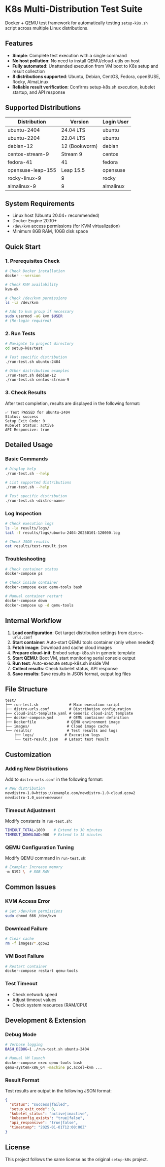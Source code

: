 # K8s Multi-Distribution Test Suite

Docker + QEMU test framework for automatically testing `setup-k8s.sh` script across multiple Linux distributions.

## Features

- **Simple**: Complete test execution with a single command
- **No host pollution**: No need to install QEMU/cloud-utils on host
- **Fully automated**: Unattended execution from VM boot to K8s setup and result collection
- **8 distributions supported**: Ubuntu, Debian, CentOS, Fedora, openSUSE, Rocky, AlmaLinux
- **Reliable result verification**: Confirms setup-k8s.sh execution, kubelet startup, and API response

## Supported Distributions

| Distribution | Version | Login User |
|-------------|---------|------------|
| ubuntu-2404 | 24.04 LTS | ubuntu |
| ubuntu-2204 | 22.04 LTS | ubuntu |
| debian-12 | 12 (Bookworm) | debian |
| centos-stream-9 | Stream 9 | centos |
| fedora-41 | 41 | fedora |
| opensuse-leap-155 | Leap 15.5 | opensuse |
| rocky-linux-9 | 9 | rocky |
| almalinux-9 | 9 | almalinux |

## System Requirements

- Linux host (Ubuntu 20.04+ recommended)
- Docker Engine 20.10+
- `/dev/kvm` access permissions (for KVM virtualization)
- Minimum 8GB RAM, 10GB disk space

## Quick Start

### 1. Prerequisites Check

```bash
# Check Docker installation
docker --version

# Check KVM availability
kvm-ok

# Check /dev/kvm permissions
ls -la /dev/kvm

# Add to kvm group if necessary
sudo usermod -aG kvm $USER
# (Re-login required)
```

### 2. Run Tests

```bash
# Navigate to project directory
cd setup-k8s/test

# Test specific distribution
./run-test.sh ubuntu-2404

# Other distribution examples
./run-test.sh debian-12
./run-test.sh centos-stream-9
```

### 3. Check Results

After test completion, results are displayed in the following format:

```
✅ Test PASSED for ubuntu-2404
Status: success
Setup Exit Code: 0
Kubelet Status: active
API Responsive: true
```

## Detailed Usage

### Basic Commands

```bash
# Display help
./run-test.sh --help

# List supported distributions
./run-test.sh --help

# Test specific distribution
./run-test.sh <distro-name>
```

### Log Inspection

```bash
# Check execution logs
ls -la results/logs/
tail -f results/logs/ubuntu-2404-20250101-120000.log

# Check JSON results
cat results/test-result.json
```

### Troubleshooting

```bash
# Check container status
docker-compose ps

# Check inside container
docker-compose exec qemu-tools bash

# Manual container restart
docker-compose down
docker-compose up -d qemu-tools
```

## Internal Workflow

1. **Load configuration**: Get target distribution settings from `distro-urls.conf`
2. **Start container**: Auto-start QEMU tools container (only when needed)
3. **Fetch image**: Download and cache cloud images
4. **Prepare cloud-init**: Embed setup-k8s.sh in generic template
5. **Start QEMU**: Boot VM, start monitoring serial console output
6. **Run test**: Auto-execute setup-k8s.sh inside VM
7. **Collect results**: Check kubelet status, API response
8. **Save results**: Save results in JSON format, output log files

## File Structure

```
test/
├── run-test.sh              # Main execution script
├── distro-urls.conf         # Distribution configuration
├── cloud-init-template.yaml # Generic cloud-init template
├── docker-compose.yml       # QEMU container definition
├── Dockerfile              # QEMU environment image
├── images/                 # Cloud image cache
└── results/                # Test results and logs
    ├── logs/              # Execution logs
    └── test-result.json   # Latest test result
```

## Customization

### Adding New Distributions

Add to `distro-urls.conf` in the following format:

```bash
# New distribution
newdistro-1.0=https://example.com/newdistro-1.0-cloud.qcow2
newdistro-1.0_user=newuser
```

### Timeout Adjustment

Modify constants in `run-test.sh`:

```bash
TIMEOUT_TOTAL=1800    # Extend to 30 minutes
TIMEOUT_DOWNLOAD=900  # Extend to 15 minutes
```

### QEMU Configuration Tuning

Modify QEMU command in `run-test.sh`:

```bash
# Example: Increase memory
-m 8192 \  # 8GB RAM
```

## Common Issues

### KVM Access Error
```bash
# Set /dev/kvm permissions
sudo chmod 666 /dev/kvm
```

### Download Failure
```bash
# Clear cache
rm -f images/*.qcow2
```

### VM Boot Failure
```bash
# Restart container
docker-compose restart qemu-tools
```

### Test Timeout
- Check network speed
- Adjust timeout values
- Check system resources (RAM/CPU)

## Development & Extension

### Debug Mode

```bash
# Verbose logging
BASH_DEBUG=1 ./run-test.sh ubuntu-2404

# Manual VM launch
docker-compose exec qemu-tools bash
qemu-system-x86_64 -machine pc,accel=kvm ...
```

### Result Format

Test results are output in the following JSON format:

```json
{
  "status": "success|failed",
  "setup_exit_code": 0,
  "kubelet_status": "active|inactive", 
  "kubeconfig_exists": "true|false",
  "api_responsive": "true|false",
  "timestamp": "2025-01-01T12:00:00Z"
}
```

## License

This project follows the same license as the original `setup-k8s` project.